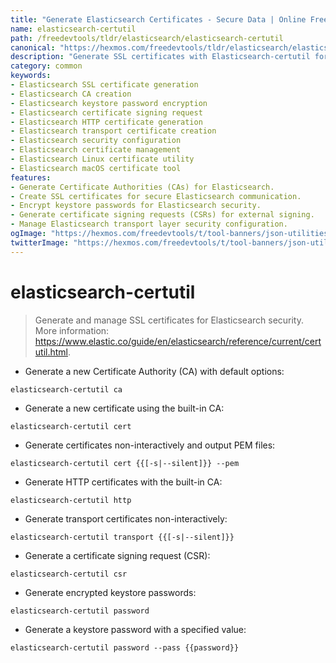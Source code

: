 ```yaml
---
title: "Generate Elasticsearch Certificates - Secure Data | Online Free DevTools by Hexmos"
name: elasticsearch-certutil
path: /freedevtools/tldr/elasticsearch/elasticsearch-certutil
canonical: "https://hexmos.com/freedevtools/tldr/elasticsearch/elasticsearch-certutil/"
description: "Generate SSL certificates with Elasticsearch-certutil for securing data transmissions. Create CAs, CSRs, and keystores for enhanced security. Free online tool, no registration required."
category: common
keywords:
- Elasticsearch SSL certificate generation
- Elasticsearch CA creation
- Elasticsearch keystore password encryption
- Elasticsearch certificate signing request
- Elasticsearch HTTP certificate generation
- Elasticsearch transport certificate creation
- Elasticsearch security configuration
- Elasticsearch certificate management
- Elasticsearch Linux certificate utility
- Elasticsearch macOS certificate tool
features:
- Generate Certificate Authorities (CAs) for Elasticsearch.
- Create SSL certificates for secure Elasticsearch communication.
- Encrypt keystore passwords for Elasticsearch security.
- Generate certificate signing requests (CSRs) for external signing.
- Manage Elasticsearch transport layer security configuration.
ogImage: "https://hexmos.com/freedevtools/t/tool-banners/json-utilities-banner.png"
twitterImage: "https://hexmos.com/freedevtools/t/tool-banners/json-utilities-banner.png"
---
```


# elasticsearch-certutil

> Generate and manage SSL certificates for Elasticsearch security.
> More information: <https://www.elastic.co/guide/en/elasticsearch/reference/current/certutil.html>.

- Generate a new Certificate Authority (CA) with default options:

`elasticsearch-certutil ca`

- Generate a new certificate using the built-in CA:

`elasticsearch-certutil cert`

- Generate certificates non-interactively and output PEM files:

`elasticsearch-certutil cert {{[-s|--silent]}} --pem`

- Generate HTTP certificates with the built-in CA:

`elasticsearch-certutil http`

- Generate transport certificates non-interactively:

`elasticsearch-certutil transport {{[-s|--silent]}}`

- Generate a certificate signing request (CSR):

`elasticsearch-certutil csr`

- Generate encrypted keystore passwords:

`elasticsearch-certutil password`

- Generate a keystore password with a specified value:

`elasticsearch-certutil password --pass {{password}}`

